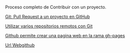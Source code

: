 Proceso completo de Contribuir con un proyecto.

[Git: Pull Request a un proyecto en GitHub](https://www.youtube.com/watch?v=ZiXx7acOmy4)

[Utilizar varios repositorios remotos con Git](http://jonsegador.com/2014/06/utilizar-varios-repositorios-remotos-con-git/)

[Github permite crear una pagina web en la rama  gh-pages]()

[Url Webgithub](https://aprendizdemaker.github.io/Coso-2/)




